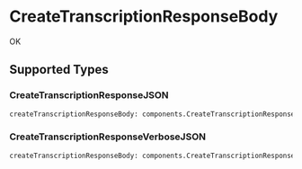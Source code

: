 # CreateTranscriptionResponseBody

OK


## Supported Types

### CreateTranscriptionResponseJSON

```python
createTranscriptionResponseBody: components.CreateTranscriptionResponseJSON = /* values here */
```

### CreateTranscriptionResponseVerboseJSON

```python
createTranscriptionResponseBody: components.CreateTranscriptionResponseVerboseJSON = /* values here */
```

